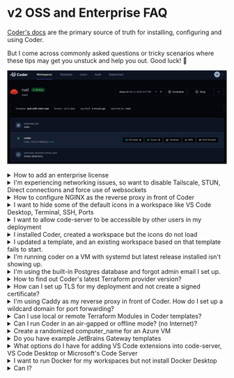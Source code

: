 # v2 OSS and Enterprise FAQ

[Coder's docs](https://github.com/coder/coder/tree/main/docs) are the primary
source of truth for installing, configuring and using Coder.

But I come across commonly asked questions or tricky scenarios where these tips
may get you unstuck and help you out. Good luck! 🥳

![Rust CLion Workspace UI](./docs/images/rust-clion-workspace.png)

<details>
    <summary>How to add an enterprise license</summary>
<br/>

Contact https://coder.com/trial or sales@coder.com to get a v2 enterprise trial key.

<br/>

You can add a license through the UI or CLI.

In the UI, click the Deployment tab -> Licenses and upload the `jwt` license file

> To add the license with the CLI, first install your Coder CLI and server to the latest release

<br/>

If the license is a text string

```sh
coder licenses add -l 1f5...765
```

If the license is in a file

```sh
coder licenses add -f <path/filename>
```

</details>

<details>
    <summary>I'm experiencing networking issues, so want to disable Tailscale, STUN, Direct connections and force use of websockets</summary>
<br/>

The primary developer IDE use case is a local IDE connecting over SSH to a Coder workspace.

Coder's networking stack has intelligence to attempt a peer-to-peer or `Direct` connection between the local IDE and the workspace, skipping routing traffic through the Coder control plane, thus reducing latency and a better developer experience.

However, this requires some additional protocols like UDP and being able to reach a STUN server to echo the IP addresses of the local IDE machine and workspace, for sharing using a Wireguard Coordination Server.

By default, Coder assumes Internet and attempts to reach Google's STUN servers to perform this IP echo.

Operators experimenting with Coder make run into networking issues if UDP (which STUN requires) or the STUN servers are unavailable, potentially resulting in lengthy local IDE and SSH connection times as the Coder control plane attempts to establish these direct connections.

A good troubleshooting tip is to just disable STUN, Direct connections, and even forcing websockets versus the embedded Tailscale DERP relay server.

<br/>

If using a `systemd` configuration of Coder's control plane, add these values to `/etc/coder.d/coder.env`:

```sh
# disable peer-to-peer, force web sockets
CODER_BLOCK_DIRECT=true
CODER_DERP_SERVER_STUN_ADDRESSES="disable"
CODER_DERP_FORCE_WEBSOCKETS=true
```

If using a Kubernetes deployment, add these values to your `values.yaml` then `helm upgrade`:

```yaml
# disable Peer-to-Peer connections (e.g., local computer with SSH, local VS Code, local JetBrains Gateway)
- name: CODER_BLOCK_DIRECT
  value: "false"
# unset Google STUN servers that are hardcoded into Coder
- name: CODER_DERP_SERVER_STUN_ADDRESSES
  value: "disable"
# force websockets
- name: CODER_DERP_FORCE_WEBSOCKETS
  value: "true"
```

If starting the coder server from the command line, set these environment variables

`coder server --block-direct-connections=true --derp-server-stun-addresses=disable --derp-force-websockets=true`

</details>

<details>
    <summary>How to configure NGINX as the reverse proxy in front of Coder</summary>
<br/>

[This doc](https://github.com/coder/coder/tree/main/examples/web-server/nginx#configure-nginx) in our repo explains in detail how to configure NGINX with Coder so that our Tailscale Wireguard networking works

</details>

<details>
    <summary>I want to hide some of the default icons in a workspace like VS Code Desktop, Terminal, SSH, Ports</summary>
<br/>

Inside the `coder_agent` block of a template, add this block and configure as needed:

```hcl
  display_apps {
    vscode = false
    vscode_insiders = false
    ssh_helper = false
    port_forwarding_helper = false
    web_terminal = true
  }
```

This is example will shown any other `coder_app` entries in the template, and the web terminal only.

</details>

<details>
    <summary>I want to allow code-server to be accessible by other users in my deployment</summary>
<br/>

> It is not recommended to share a web IDE, but if required, the following deployment environment variable settings are required

1. Set deployment (Kubernetes) to allow path app sharing

```yaml
# allow authenticated users to access path-based workspace apps
    - name: CODER_DANGEROUS_ALLOW_PATH_APP_SHARING
      value: "true"
# allow Coder owner roles to access path-based workspace apps
    - name: CODER_DANGEROUS_ALLOW_PATH_APP_SITE_OWNER_ACCESS
      value: "true"      
```

2. In the template, set `coder_app` `share=authenticated` and when a workspae is built with this template, the pretty globe shows up next to path-based `code-server`

KNOWN ISSUE: The first time another user authenticates to Coder with the code-server link, it gives a `404` but if you refresh, it works

</details>

<details>
    <summary>I installed Coder, created a workspace but the icons do not load</summary>
<br/>

An important concept to understand is that Coder creates workspaces which have
an agent that must be able to reach the `coder server`.

If the `CODER_ACCESS_URL` is not accessible from a workspace, the workspace may
build, but the agent cannot reach Coder, and thus the missing icons. e.g.,
Terminal, IDEs, Apps.

<br/>

> By default, `coder server` automatically creates an Internet-accessible
> reverse proxy so that workspaces you create can reach the server.

<br/>

If you are doing a standalone install, e.g., on a Macbook and want to build
workspaces in Docker Desktop, everything is self-contained and workspaces
(containers in Docker Desktop) can reach the Coder server.

```sh
coder server --access-url http://localhost:3000 --address 0.0.0.0:3000
```

> Even `coder server` which creates a reverse proxy, will let you use
> http://localhost to access Coder from a browser.

</details>

<details>
    <summary>I updated a template, and an existing workspace based on that template fails to start.</summary>
<br/>

I used to be a big fan of input variables in my templates e.g., prompt the user
to choose a [code-server](https://github.com/coder/code-server) [VS
Code](https://code.visualstudio.com/) IDE release, a [container
image](https://hub.docker.com/u/codercom), a [VS Code
extension](https://marketplace.visualstudio.com/vscode). But you have to
understand if you remove any of those values in a template, existing workspaces
that use those removed values will fail to start since the Terraform state will
not be in sync with the new template.

But there's little known CLI sub-command called `update` that will re-prompt the
user to re-enter the input variables thus saving your workspace from a failed
status.

```sh
coder update --always-prompt <workspace name>
```

</details>

<details>
    <summary>I'm running coder on a VM with systemd but latest release installed isn't showing up.</summary>
<br/>

One of my Coder deployments is a 2 shared vCPU systemd service.

When I upgrade to the latest release, you need to reload the daemon then restart
the Coder service. This ensures the `systemd` daemon does not try to reference
to previous Coder release service since the unit file has changed.

```sh
curl -fsSL https://coder.com/install.sh | sh
sudo systemctl daemon-reload
sudo systemctl restart coder.service
```

</details>

<details>
    <summary>I'm using the built-in Postgres database and forgot admin email I set up.</summary>
<br/>

1. Run the following `coder server` to retrieve the `psql` connection URL which
   includes the database user and password.
2. `psql` into Postgres, and do a select query on the `users` table.
3. Restart the `coder server`, pull up the Coder UI and log in (hope you
   remembered your password 😆)

```sh
coder server postgres-builtin-url
psql "postgres://coder@localhost:53737/coder?sslmode=disable&password=I2S...pTk"
```

</details>

<details>
    <summary>How to find out Coder's latest Terraform provider version?</summary>
<br/>

[Coder is on the HashiCorp's TerraForm
registry](https://registry.terraform.io/providers/coder/coder/latest). Check
this frequently to make sure you are on the latest version.

Sometimes you can notice the version has changed and `resource` configurations
have either been deprecated or new ones added when you get warnings or errors
creating and pushing templates.

</details>

<details>
    <summary>How can I set up TLS for my deployment and not create a signed certificate?</summary>
<br/>

Caddy is an easy-to-configure reverse proxy that also automatically creates certificates from Let's Encrypt. [Install docs here](https://caddyserver.com/docs/quick-starts/reverse-proxy) You can start Caddy as a systemd service.

The Caddyfile configuration will like this where 127.0.0.1:3000 is your `CODER_ACCESS_URL`:

```sh
coder.example.com {

	reverse_proxy 127.0.0.1:3000

	tls {
		issuer acme {
			email mark@example.com
		}
	}

}
```

</details>

<details>
    <summary>I'm using Caddy as my reverse proxy in front of Coder. How do I set up a wildcard domain for port forwarding?</summary>
<br/>

You need to give Caddy your DNS provider's credentials to create wildcard certificates. This involves building the Caddy binary [from source](https://github.com/caddyserver/caddy) with the DNS provider plugin added. e.g., [Google Cloud DNS provider here](https://github.com/caddy-dns/googleclouddns)

You will need to add Go to your host running Coder to compile Caddy. Then replace the existing Caddy binary in `usr/bin` and restart the Caddy service.

The updated Caddyfile configuration will like this:

```sh
*.coder.example.com, coder.example.com {

	reverse_proxy 127.0.0.1:3000

	tls {
		issuer acme {
			email mark@example.com
			dns googleclouddns {
				gcp_project my-gcp-project
			}
		}
	}

}
```

</details>

<details>
    <summary>Can I use local or remote Terraform Modules in Coder templates?</summary>
<br/>

One way is to reference a Terraform module from a GitHub repo to avoid duplication and then just extend it or pass template-specific parameters/resources

```hcl
# template1/main.tf
module "central-coder-module" {
  source = "github.com/yourorg/central-coder-module"
  myparam = "custom-for-template1"
}

resource "ebs_volume` `custom_template1_only_resource ` {
}
```

```hcl
# template2/main.tf
module "central-coder-module" {
  source = "github.com/yourorg/central-coder-module"
  myparam = "custom-for-template2"
  myparam2 = "bar"
}

resource "aws_instance` `custom_template2_only_resource ` {
}
```

Another way using local modules is to symlink the module directory inside the template directory and then `tar` the template.

`ln -s modules template_1/modules`
`tar -cvh -C ./template_1 | coder templates <push|create> -d - <name>`

[Issue 6117](https://github.com/coder/coder/issues/6117)
[Issue 5677](https://github.com/coder/coder/issues/5677)
[Coder docs](https://coder.com/docs/v2/latest/templates/change-management)

</details>

<details>
    <summary>Can I run Coder in an air-gapped or offline mode? (no Internet)?</summary>
<br/>

Yes, Coder can be deployed in air-gapped or offline mode.
https://coder.com/docs/v2/latest/install/offline

Our product bundles with the Terraform binary so assume access to terraform.io during installation. The docs outline rebuilding the Coder container with Terraform built-in as well as any required Terraform providers.

Direct networking from local SSH to a Coder workspace needs a STUN server. We default to Google's STUN servers. So you can either create your STUN server in your network or disable and force all traffic through the control plane's DERP proxy.

</details>

<details>
    <summary>Create a randomized computer_name for an Azure VM</summary>
<br/>

Azure VMs have a 15 character limit for the computer_name which can lead to duplicate name errors.

This code produces a hashed value that will be difficult to replicate.

```hcl
locals {
concatenated_string = "${data.coder_workspace.me.name}+${data.coder_workspace.me.owner}"
hashed_string = md5(local.concatenated_string)
truncated_hash = substr(local.hashed_string, 0, 16)
}
```

</details>

<details>
    <summary>Do you have example JetBrains Gateway templates</summary>
<br/>

JetBrains certified our plugin in August which means it is more stable.

You will see the Coder plugin in Gateway when you open it up.

It depends on how you want to manage the JetBrains IDE version, but if you are open to it being downloaded from jetbrains.com, see my example template where I specify the product code, IDE version and build number in the `coder_app` resource. This will present an icon in the workspace dashboard which when clicked, will look for a locally installed Gateway, and open it.  Alternatively, you bake the IDE into the container image and manually open Gateway (or IntelliJ which has Gateway built-in), use a session token to Coder and then open the IDE. See the links below.

https://github.com/sharkymark/v2-templates/tree/main/pod-idea-icon
https://github.com/sharkymark/v2-templates/tree/main/pod-idea

</details>

<details>
    <summary>What options do I have for adding VS Code extensions into code-server, VS Code Desktop or Microsoft's Code Server</summary>
<br/>

Coder has an open-source project called `code-marketplace` which is a private VS Code extension marketplace. There is even integration with JFrog Artifactory.

[Blog post](https://coder.com/blog/running-a-private-vs-code-extension-marketplace)
[OSS project](https://github.com/coder/code-marketplace)

[See my example template](https://github.com/sharkymark/v2-templates/blob/main/code-marketplace/main.tf#L229C1-L232C12) where in the agent resource I specify the URL and config environment variables which code-server picks up and points the developer to.

image.png


Another option is to use Microsoft's code-server - which is like Coder's, but legally it can connect to Microsoft's extension marketplace so Copilot and chat can be retrieved there. [See a sample template here](https://github.com/sharkymark/v2-templates/blob/main/vs-code-server/main.tf).

Another option is to use VS Code Desktop (local) and that connects to Microsoft's marketplace.
https://github.com/sharkymark/v2-templates/blob/main/vs-code-server/main.tf

Again, these are example templates with no SLAs on them.  It's your responsibility to author your own templates.

</details>

<details>
    <summary>I want to run Docker for my workspaces but not install Docker Desktop</summary>
<br/>

[Colima](https://github.com/abiosoft/colima) is a Docker Desktop alternative. 

My example is meant for a Macbook where a user wants to try out Coder and see how it works.

1. Install colima and docker

```sh
brew install colima
brew install docker
```

2. Start colima

`colima start`

If want to specify compute options

`colima start --cpu 4 --memory 8`

starting colima on a m3 macbook pro 

`colima start --arch x86_64  --cpu 4 --memory 8 --disk 10`

colima will show the path to the docker socket so I have a [Coder template](./docker-code-server/main.tf) that prompts the Coder admin to enter the docker socket as a Terraform variable.

</details>


<details>
    <summary>Can I?</summary>
<br/>



</details>
